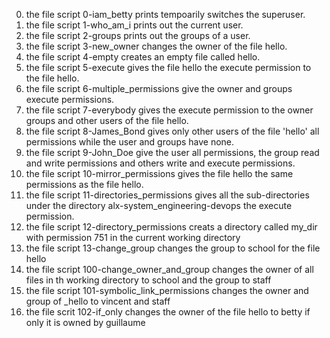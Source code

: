 0. the file script 0-iam_betty prints tempoarily switches the superuser.
1. the file script 1-who_am_i prints out the current user.
2. the file script 2-groups prints out the groups of a user.
3. the file script 3-new_owner changes the owner of the file hello.
4. the file script 4-empty creates an empty file called hello.
5. the file script 5-execute gives the file hello the execute permission to the file hello.
6. the file script 6-multiple_permissions give the owner and groups execute permissions.
7. the file script 7-everybody gives the execute permission to the owner groups and other users of the file hello.
8. the file script 8-James_Bond gives only other users of the file 'hello' all permissions while the user and groups have none.
9. the file script 9-John_Doe give the user all permissions, the group read and write permissions and others write and execute permissions.
10. the file script 10-mirror_permissions gives the file hello the same permissions as the file hello.
11. the file script 11-directories_permissions gives all the sub-directories under the directory alx-system_engineering-devops the execute permission.
12. the file script 12-directory_permissions creats a directory called my_dir with permission 751 in the current working directory
13. the file script 13-change_group changes the group to school for the file hello
14. the file script 100-change_owner_and_group changes the owner of all files in th working directory to school and the group to staff
15. the file script 101-symbolic_link_permissions changes the owner and group of _hello to vincent and staff
16. the file scrit 102-if_only changes the owner of the file hello to betty if only it is owned by guillaume
